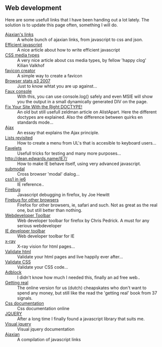 <article><h2>Web development</h2>Here are some usefull links that I have been handing out a lot lately.  					The solution is to update this page often, something I will do.<dl> <dt><a href="http://tinyurl.com/2oyzk8">Ajaxian's links</a></dt><dd>A whole bunch of ajaxian links, from javascript to css and json.</dd><dt><a href="http://dev.opera.com/articles/view/efficient-javascript/?page=all">Efficient javascript</a></dt> <dd>A nice article about how to write efficient javascript</dd> <dt><a href="http://kilianvalkhof.com/2007/css-xhtml/the-css-media-types/">CSS media types</a></dt> <dd>A very nice article about css media types, by fellow 'happy clog' Kilian Valkhof</dd> <dt><a href="http://www.htmlkit.com/services/favicon/">favicon creator</a></dt> <dd>A simple way to create a favicon</dd> <dt><a href="http://marketshare.hitslink.com/report.aspx?qprid=6&amp;qpmr=55&amp;qpdt=1&amp;qpct=3&amp;qptimeframe=Q&amp;qpsp=34">Browser stats q3 2007</a></dt> <dd>Just to know whtat you are up against...</dd> <dt><a href="http://www.wait-till-i.com/index.php?p=394">Faux console</a></dt> <dd>With this, you can use console.log() safely and even MSIE will show you the output in a small dynamically generated DIV on the page.</dd> <dt> 						<a href="http://www.alistapart.com/articles/doctype/">Fix Your Site With the Right DOCTYPE!</a> 					</dt> <dd> 						An old but still usefull zeldman article on AlistApart. Here the different doctypes are explained. Also the difference  						between quirks en standards mode... 					</dd> <dt> 						<a href="http://www.adaptivepath.com/publications/essays/archives/000385.php">Ajax</a> 					 </dt> <dd>An essay that explains the Ajax principle. 				</dd> <dt> 						<a href="http://www.gazingus.org/html/DOM-Scripted_Lists_Revisited.html#">Lists revisited</a> 					</dt> <dd>How to create a menu from UL's that is accesible to keyboard users... 					</dd> <dt> 						<a href="http://tantek.com/favelets/">Favelets</a> 					</dt> <dd> 						Usefull tricks for testing and many more purposes... 					</dd> <dt> 						<a href="http://dean.edwards.name/IE7/">http://dean.edwards.name/IE7/</a> 					</dt> <dd> 						How to make IE behave itself, using very advanced javascript. 					</dd> <dt> 						<a href="http://www.subimage.com/dhtml/subModal/">submodal</a> 					</dt> <dd> 						Cross browser 'modal' dialog... 					</dd> <dt> 						<a href="http://msdn.microsoft.com/library/default.asp?url=/library/en-us/dnie60/html/cssenhancements.asp">css1 in ie6</a> 					</dt> <dd>IE reference..</dd> <dt><a href="http://www.joehewitt.com/software/firebug/">Firebug</a></dt> <dd>Javascript debugging in firefox, by Joe Hewitt</dd> <dt><a href="http://www.getfirebug.com/lite.html">Firebug for other browsers</a></dt> <dt></dt> <dd>Firefox for other browsers, ie, safari and such. Not as great as the real one, but still better than nothing.</dd> <dt><a href="http://chrispederick.com/work/webdeveloper/">Webdeveloper Toolbar</a></dt> <dd>Web developer toolbar for firefox by Chris Pedrick. A must for any serious webdeveloper</dd> <dt><a href="http://www.microsoft.com/downloads/details.aspx?familyid=e59c3964-672d-4511-bb3e-2d5e1db91038&amp;displaylang=en">IE developer toolbar</a></dt> <dd>Web developer toolbar for IE</dd> <dt><a href="http://www.designmeme.com/2006/01/06/new-firefox-extension-x-ray/">x-ray</a></dt> <dd>X-ray vision for html pages...</dd> <dt><a href="http://validator.w3.org/">Validate html</a></dt> <dd>Validate your html pages and live happily ever after...</dd> <dt><a href="http://jigsaw.w3.org/css-validator/">Validate CSS</a></dt> <dd>Validate your CSS code...</dd> <dt><a href="https://addons.mozilla.org/firefox/1865/">Adblock</a></dt> <dd>I didn't know how much I needed this, finally an ad free web..</dd> <dt><a href="http://gettingreal.37signals.com/toc.php">Getting real</a></dt> <dd>The online version for us (dutch) cheapskates who don't want to spend any money, but still like the read the 'getting real' book from 37 signals. </dd> <dt><a href="http://cssdocs.org/">Css documentation</a></dt> <dd>Css documentation online</dd> <dt><a href="http://www.jquery.com">JQUERY</a></dt> <dd>After a long time I finally found a javascript library that suits me.</dd> <dt><a href="http://www.visualjquery.com">Visual jquery</a></dt> <dd>Visual jquery documentation</dd> <dt><a href="http://ajaxian.com/archives/lets-compile-a-list-of-ajax-dom-and-js-related-resources" title="ajaxian">Ajaxian</a></dt> <dd>A compilation of javascript links</dd> </dl></article>